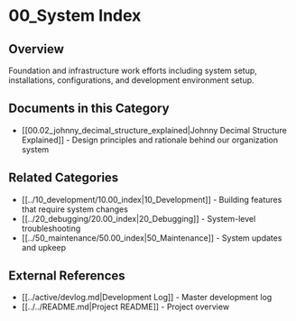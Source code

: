 # 00_System Index

## Overview
Foundation and infrastructure work efforts including system setup, installations, configurations, and development environment setup.

## Documents in this Category
- [[00.02_johnny_decimal_structure_explained|Johnny Decimal Structure Explained]] - Design principles and rationale behind our organization system

## Related Categories
- [[../10_development/10.00_index|10_Development]] - Building features that require system changes
- [[../20_debugging/20.00_index|20_Debugging]] - System-level troubleshooting
- [[../50_maintenance/50.00_index|50_Maintenance]] - System updates and upkeep

## External References
- [[../active/devlog.md|Development Log]] - Master development log
- [[../../README.md|Project README]] - Project overview